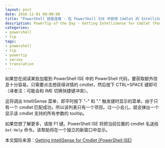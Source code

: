 ```yaml
---
layout: post
date: 2016-11-01 00:00:00
title: "PowerShell 技能连载 - 在 PowerShell ISE 中获得 Cmdlet 的 IntelliSense"
description: PowerTip of the Day - Getting IntelliSense for Cmdlet (PowerShell ISE)
categories:
- powershell
- tip
tags:
- powershell
- tip
- powertip
- series
- translation
---
```

如果您在阅读某些加载到 PowerShell ISE 中的 PowerShell 代码，要获取额外信息十分容易。只需要点击想获得详情的 cmdlet，然后按下 CTRL+SPACE 键即可（译者注：可能会和 IME 切换快捷键冲突）。

这将调出 IntelliSense 菜单，即平时按下 "-" 和 "." 触发键时显示的菜单。由于只有一个 cmdlet 匹配成功，所以该列表只有一个项目。过一小会儿，就会弹出一个显示该 cmdlet 支持的所有参数的 tooltip。

如果您想了解更多，请按 F1 键。PowerShell ISE 将把当前位置的 cmdlet 名送给 `Get-Help` 命令。该帮助将在一个独立的新窗口中显示。

<!--more-->
本文国际来源：[Getting IntelliSense for Cmdlet (PowerShell ISE)](http://community.idera.com/powershell/powertips/b/tips/posts/getting-intellisense-for-cmdlet-powershell-ise)
